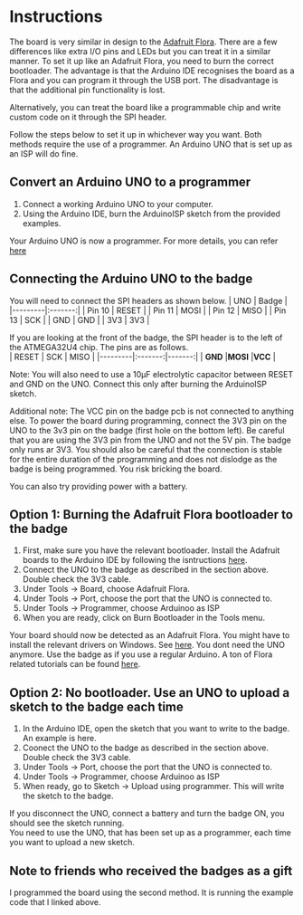 # Instructions

The board is very similar in design to the [Adafruit Flora](https://www.adafruit.com/product/659). There are a few differences like extra I/O pins and LEDs but you can treat it in a similar manner. To set it up like an Adafruit Flora, you need to burn the correct bootloader. The advantage is that the Arduino IDE recognises the board as a Flora and you can program it through the USB port. The disadvantage is that the additional pin functionality is lost.  

Alternatively, you can treat the board like a programmable chip and write custom code on it through the SPI header.  

Follow the steps below to set it up in whichever way you want. Both methods require the use of a programmer. An Arduino UNO that is set up as an ISP will do fine.

## Convert an Arduino UNO to a programmer
1. Connect a working Arduino UNO to your computer.  
2. Using the Arduino IDE, burn the ArduinoISP sketch from the provided examples.  

Your Arduino UNO is now a programmer. For more details, you can refer [here](https://www.arduino.cc/en/Tutorial/BuiltInExamples/ArduinoISP)

## Connecting the Arduino UNO to the badge
You will need to connect the SPI headers as shown below.
|   UNO   |  Badge  |
|---------|:-------:|
| Pin 10  |  RESET  |
| Pin 11  |  MOSI   |
| Pin 12  |  MISO   |
| Pin 13  |  SCK    |
| GND     |  GND    |
| 3V3     |  3V3    |

If you are looking at the front of the badge, the SPI header is to the left of the ATMEGA32U4 chip. The pins are as follows.  
|  RESET  |   SCK   |  MISO  |
|---------|:-------:|-------:|
| **GND** |**MOSI** |**VCC** |

Note: You will also need to use a 10µF electrolytic capacitor between RESET and GND on the UNO. Connect this only after burning the ArduinoISP sketch.  

Additional note: The VCC pin on the badge pcb is not connected to anything else. To power the board during programming, connect the 3V3 pin on the UNO to the 3v3 pin on the badge (first hole on the bottom left). Be careful that you are using the 3V3 pin from the UNO and not the 5V pin. The badge only runs ar 3V3. You should also be careful that the connection is stable for the entire duration of the programming and does not dislodge as the badge is being programmed. You risk bricking the board.  

You can also try providing power with a battery.  

## Option 1: Burning the Adafruit Flora bootloader to the badge
1. First, make sure you have the relevant bootloader. Install the Adafruit boards to the Arduino IDE by following the isntructions [here](https://learn.adafruit.com/adafruit-arduino-ide-setup/arduino-1-dot-6-x-ide).
2. Connect the UNO to the badge as described in the section above. Double check the 3V3 cable.
3. Under Tools -> Board, choose Adafruit Flora.
4. Under Tools -> Port, choose the port that the UNO is connected to.
5. Under Tools -> Programmer, choose Arduinoo as ISP
6. When you are ready, click on Burn Bootloader in the Tools menu.  

Your board should now be detected as an Adafruit Flora. You might have to install the relevant drivers on Windows. See [here](https://learn.adafruit.com/getting-started-with-flora/windows-setup). You dont need the UNO anymore. Use the badge as if you use a regular Arduino. A ton of Flora related tutorials can be found [here](https://learn.adafruit.com/getting-started-with-flora/flora-projects).

## Option 2: No bootloader. Use an UNO to upload a sketch to the badge each time
1. In the Arduino IDE, open the sketch that you want to write to the badge. An example is here.
2. Coonect the UNO to the badge as described in the section above. Double check the 3V3 cable. 
3. Under Tools -> Port, choose the port that the UNO is connected to.
4. Under Tools -> Programmer, choose Arduinoo as ISP 
5. When ready, go to Sketch -> Upload using programmer. This will write the sketch to the badge.  

If you disconnect the UNO, connect a battery and turn the badge ON, you should see the sketch running.  
You need to use the UNO, that has been set up as a programmer, each time you want to upload a new sketch.  

## Note to friends who received the badges as a gift
I programmed the board using the second method. It is running the example code that I linked above.


